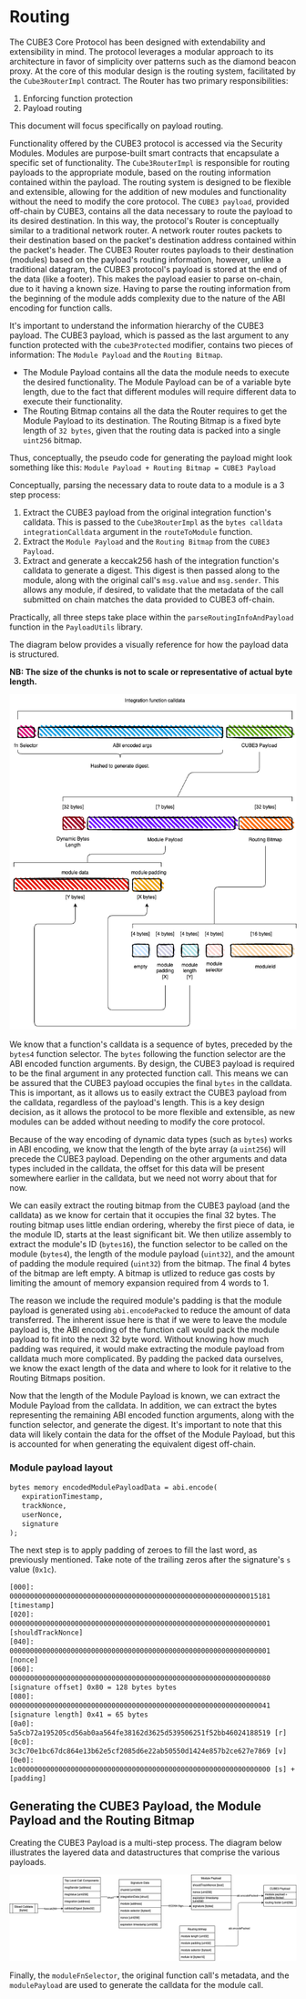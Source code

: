 # Routing

The CUBE3 Core Protocol has been designed with extendability and extensibility in mind. The protocol leverages a modular approach to its architecture in favor of simplicity over patterns such as the diamond beacon proxy. At the core of this modular design is the routing system, facilitated by the `Cube3RouterImpl` contract. The Router has two primary responsibilities:

1. Enforcing function protection
2. Payload routing

This document will focus specifically on payload routing.

Functionality offered by the CUBE3 protocol is accessed via the Security Modules. Modules are purpose-built smart contracts that encapsulate a specific set of functionality. The `Cube3RouterImpl` is responsible for routing payloads to the appropriate module, based on the routing information contained within the payload. The routing system is designed to be flexible and extensible, allowing for the addition of new modules and functionality without the need to modify the core protocol. The `CUBE3 payload`, provided off-chain by CUBE3, contains all the data necessary to route the payload to its desired destination. In this way, the protocol's Router is conceptually similar to a traditional network router. A network router routes packets to their destination based on the packet's destination address contained within the packet's header. The CUBE3 Router routes payloads to their destination (modules) based on the payload's routing information, however, unlike a traditional datagram, the CUBE3 protocol's payload is stored at the end of the data (like a footer). This makes the payload easier to parse on-chain, due to it having a known size. Having to parse the routing information from the beginning of the module adds complexity due to the nature of the ABI encoding for function calls.

It's important to understand the information hierarchy of the CUBE3 payload. The CUBE3 payload, which is passed as the last argument to any function protected with the `cube3Protected` modifier, contains two pieces of information: The `Module Payload` and the `Routing Bitmap`.

- The Module Payload contains all the data the module needs to execute the desired functionality. The Module Payload can be of a variable byte length, due to the fact that different modules will require different data to execute their functionality.
- The Routing Bitmap contains all the data the Router requires to get the Module Payload to its destination. The Routing Bitmap is a fixed byte length of `32 bytes`, given that the routing data is packed into a single `uint256` bitmap.

Thus, conceptually, the pseudo code for generating the payload might look something like this: `Module Payload + Routing Bitmap = CUBE3 Payload`

Conceptually, parsing the necessary data to route data to a module is a 3 step process:

1. Extract the CUBE3 payload from the original integration function's calldata. This is passed to the `Cube3RouterImpl` as the `bytes calldata integrationCalldata` argument in the `routeToModule` function.
2. Extract the `Module Payload` and the `Routing Bitmap` from the `CUBE3 Payload`.
3. Extract and generate a keccak256 hash of the integration function's calldata to generate a digest. This digest is then passed along to the module, along with the original call's `msg.value` and `msg.sender`. This allows any module, if desired, to validate that the metadata of the call submitted on chain matches the data provided to CUBE3 off-chain.

Practically, all three steps take place within the `parseRoutingInfoAndPayload` function in the `PayloadUtils` library.

The diagram below provides a visually reference for how the payload data is structured.

**NB: The size of the chunks is not to scale or representative of actual byte length.**

![payload](../images/payload.png)

We know that a function's calldata is a sequence of bytes, preceded by the `bytes4` function selector. The `bytes` following the function selector are the ABI encoded function arguments. By design, the CUBE3 payload is required to be the final argument in any protected function call. This means we can be assured that the CUBE3 payload occupies the final `bytes` in the calldata. This is important, as it allows us to easily extract the CUBE3 payload from the calldata, regardless of the payload's length. This is a key design decision, as it allows the protocol to be more flexible and extensible, as new modules can be added without needing to modify the core protocol.

Because of the way encoding of dynamic data types (such as `bytes`) works in ABI encoding, we know that the length of the byte array (a `uint256`) will precede the CUBE3 payload. Depending on the other arguments and data types included in the calldata, the offset for this data will be present somewhere earlier in the calldata, but we need not worry about that for now.

We can easily extract the routing bitmap from the CUBE3 payload (and the calldata) as we know for certain that it occupies the final 32 bytes. The routing bitmap uses little endian ordering, whereby the first piece of data, ie the module ID, starts at the least significant bit. We then utilize assembly to extract the module's ID (`bytes16`), the function selector to be called on the module (`bytes4`), the length of the module payload (`uint32`), and the amount of padding the module required (`uint32`) from the bitmap. The final 4 bytes of the bitmap are left empty. A bitmap is utlized to reduce gas costs by limiting the amount of memory expansion required from 4 words to 1.

The reason we include the required module's padding is that the module payload is generated using `abi.encodePacked` to reduce the amount of data transferred. The inherent issue here is that if we were to leave the module payload is, the ABI encoding of the function call would pack the module payload to fit into the next 32 byte word. Without knowing how much padding was required, it would make extracting the module payload from calldata much more complicated. By padding the packed data ourselves, we know the exact length of the data and where to look for it relative to the Routing Bitmaps position.

Now that the length of the Module Payload is known, we can extract the Module Payload from the calldata. In addition, we can extract the bytes representing the remaining ABI encoded function arguments, along with the function selector, and generate the digest. It's important to note that this data will likely contain the data for the offset of the Module Payload, but this is accounted for when generating the equivalent digest off-chain.

### Module payload layout

```solidity
bytes memory encodedModulePayloadData = abi.encode(
   expirationTimestamp,
   trackNonce,
   userNonce,
   signature
);
```

The next step is to apply padding of zeroes to fill the last word, as previously mentioned. Take note of the trailing zeros after the signature's `s` value (`0x1c`).

```
[000]: 0000000000000000000000000000000000000000000000000000000000015181 [timestamp]
[020]: 0000000000000000000000000000000000000000000000000000000000000001 [shouldTrackNonce]
[040]: 0000000000000000000000000000000000000000000000000000000000000001 [nonce]
[060]: 0000000000000000000000000000000000000000000000000000000000000080 [signature offset] 0x80 = 128 bytes bytes
[080]: 0000000000000000000000000000000000000000000000000000000000000041 [signature length] 0x41 = 65 bytes
[0a0]: 5a5cb72a195205cd56ab0aa564fe38162d3625d539506251f52bb46024188519 [r]
[0c0]: 3c3c70e1bc67dc864e13b62e5cf2085d6e22ab50550d1424e857b2ce627e7869 [v]
[0e0]: 1c00000000000000000000000000000000000000000000000000000000000000 [s] + [padding]

```

## Generating the CUBE3 Payload, the Module Payload and the Routing Bitmap

Creating the CUBE3 Payload is a multi-step process. The diagram below illustrates the layered data and datastructures that comprise the various payloads.

![payload_creation](../images/payload_creation.png)

Finally, the `moduleFnSelector`, the original function call's metadata, and the `modulePayload` are used to generate the calldata for the module call.
